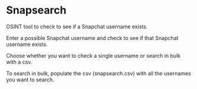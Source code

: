 # Snapsearch
OSINT tool to check to see if a Snapchat username exists.

Enter a possible Snapchat username and check to see if that Snapchat username exists.

Choose whether you want to check a single username or search in bulk with a csv.

To search in bulk, populate the csv (snapsearch.csv) with all the usernames you want to search.
